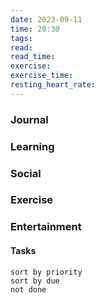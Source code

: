 ```yaml
---
date: 2023-09-11
time: 20:30
tags: 
read:
read_time:
exercise:
exercise_time:
resting_heart_rate: 
---
```


### Journal

### Learning

### Social

### Exercise

### Entertainment

#### Tasks












```tasks
sort by priority
sort by due
not done
```